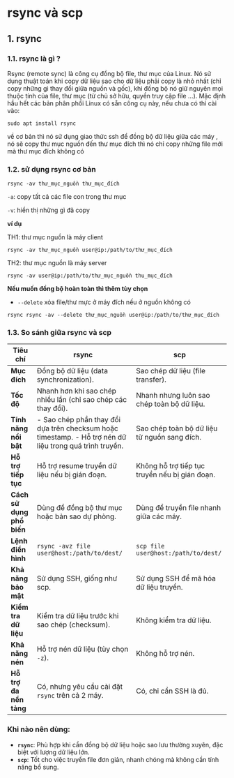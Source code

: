 # rsync và scp

## 1. rsync 

### 1.1. rsync là gì ?

Rsync (remote sync) là công cụ đồng bộ file, thư mục của Linux. Nó sử dụng thuật toán khi copy dữ liệu sao cho dữ liệu phải copy là nhỏ nhất (chỉ copy những gì thay đổi giữa nguồn và gốc), khi đồng bộ nó giữ nguyên mọi thuộc tính của file, thư mục (từ chủ sở hữu, quyền truy cập file ...). Mặc định hầu hết các bản phân phối Linux có sẵn công cụ này, nếu chưa có thì cài vào:

```
sudo apt install rsync
```

về cơ bản thì nó sử dụng giao thức ssh để đồng bộ dữ liệu giữa các máy , nó sẽ copy thư mục nguồn đến thư mục đích thì nó chỉ copy những file mới mà thư mục đích không có 

### 1.2. **sử dụng rsync cơ bản** 

```
rsync -av thư_mục_nguồn thư_mục_đích
```

`-a`:  copy tất cả các file con trong thư mục 

`-v`: hiển thị những gì đã copy 

**ví dụ** 

TH1: thư mục nguồn là máy client 

```
rsync -av thư_mục_nguồn user@ip:/path/to/thư_mục_đích
```

TH2: thư mục nguồn là máy server 

```
rsync -av user@ip:/path/to/thư_mục_nguồn thu_mục_đích
```

**Nếu muốn đồng bộ hoàn toàn thì thêm tùy  chọn**

- `--delete` xóa file/thư mực ở máy đích nếu ở nguồn không có

```
rsync rsync -av --delete thư_mục_nguồn user@ip:/path/to/thư_mục_đích
```

### 1.3. So sánh giữa rsync và scp

| **Tiêu chí**              | **rsync**                                                    | **scp**                                        |
| ------------------------- | ------------------------------------------------------------ | ---------------------------------------------- |
| **Mục đích**              | Đồng bộ dữ liệu (data synchronization).                      | Sao chép dữ liệu (file transfer).              |
| **Tốc độ**                | Nhanh hơn khi sao chép nhiều lần (chỉ sao chép các thay đổi). | Nhanh nhưng luôn sao chép toàn bộ dữ liệu.     |
| **Tính năng nổi bật**     | - Sao chép phần thay đổi dựa trên checksum hoặc timestamp.  - Hỗ trợ nén dữ liệu trong quá trình truyền. | Sao chép toàn bộ dữ liệu từ nguồn sang đích.   |
| **Hỗ trợ tiếp tục**       | Hỗ trợ resume truyền dữ liệu nếu bị gián đoạn.               | Không hỗ trợ tiếp tục truyền nếu bị gián đoạn. |
| **Cách sử dụng phổ biến** | Dùng để đồng bộ thư mục hoặc bản sao dự phòng.               | Dùng để truyền file nhanh giữa các máy.        |
| **Lệnh điển hình**        | `rsync -avz file user@host:/path/to/dest/`                   | `scp file user@host:/path/to/dest/`            |
| **Khả năng bảo mật**      | Sử dụng SSH, giống như scp.                                  | Sử dụng SSH để mã hóa dữ liệu truyền.          |
| **Kiểm tra dữ liệu**      | Kiểm tra dữ liệu trước khi sao chép (checksum).              | Không kiểm tra dữ liệu.                        |
| **Khả năng nén**          | Hỗ trợ nén dữ liệu (tùy chọn `-z`).                          | Không hỗ trợ nén.                              |
| **Hỗ trợ đa nền tảng**    | Có, nhưng yêu cầu cài đặt `rsync` trên cả 2 máy.             | Có, chỉ cần SSH là đủ.                         |

### Khi nào nên dùng:

- **`rsync`**: Phù hợp khi cần đồng bộ dữ liệu hoặc sao lưu thường xuyên, đặc biệt với lượng dữ liệu lớn.
- **`scp`**: Tốt cho việc truyền file đơn giản, nhanh chóng mà không cần tính năng bổ sung.